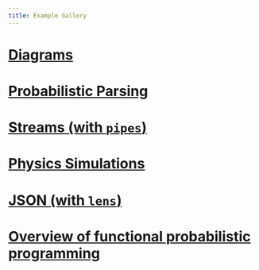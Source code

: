 ```yaml
---
title: Example Gallery
---
```


# [Diagrams]()

# [Probabilistic Parsing]()

# [Streams (with `pipes`)]()

# [Physics Simulations]()

# [JSON (with `lens`)]()

# [Overview of functional probabilistic programming](../Functional_PPLs.html)